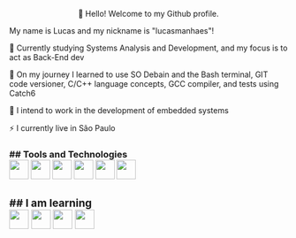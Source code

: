 <div>
<p align="center">👋 Hello! Welcome to my Github profile.
<div/>
          
<p> My name is Lucas and my nickname is "lucasmanhaes"!

<p>🔭 Currently studying Systems Analysis and Development, and my focus is to act as Back-End dev

<p>🌱 On my journey I learned to use SO Debain and the Bash terminal, GIT code versioner, C/C++ language concepts, GCC compiler, and tests using Catch6

<p>🤔 I intend to work in the development of embedded systems

<p>⚡ I currently live in São Paulo

<h3>## Tools and Technologies

<div display"flex">          
<img style="width: 35px; height: 35px;" src="https://cdn.jsdelivr.net/gh/devicons/devicon/icons/debian/debian-plain-wordmark.svg" />
<img style="width: 35px; height: 35px;" src="https://cdn.jsdelivr.net/gh/devicons/devicon/icons/bash/bash-original.svg" />
<img style="width: 35px; height: 35px;" src="https://cdn.jsdelivr.net/gh/devicons/devicon/icons/git/git-original.svg" />          
<img style="width: 35px; height: 35px;" src="https://cdn.jsdelivr.net/gh/devicons/devicon/icons/c/c-original.svg" />
<img style="width: 35px; height: 35px;" src="https://cdn.jsdelivr.net/gh/devicons/devicon/icons/cplusplus/cplusplus-original.svg" />
<img style="width: 35px; height: 35px;" src="https://cdn.jsdelivr.net/gh/devicons/devicon/icons/gcc/gcc-original.svg" />
          
<div/>          

<h3>## I am learning

<div display"flex">           
<img style="width: 35px; height: 35px;" src="https://cdn.jsdelivr.net/gh/devicons/devicon/icons/python/python-original.svg" />
<img style="width: 35px; height: 35px;" src="https://cdn.jsdelivr.net/gh/devicons/devicon/icons/java/java-original.svg" />
<img style="width: 35px; height: 35px;" src="https://cdn.jsdelivr.net/gh/devicons/devicon/icons/mysql/mysql-original.svg" />  
<img style="width: 35px; height: 35px;" src="https://cdn.jsdelivr.net/gh/devicons/devicon/icons/docker/docker-original.svg" />   
<div/>      
